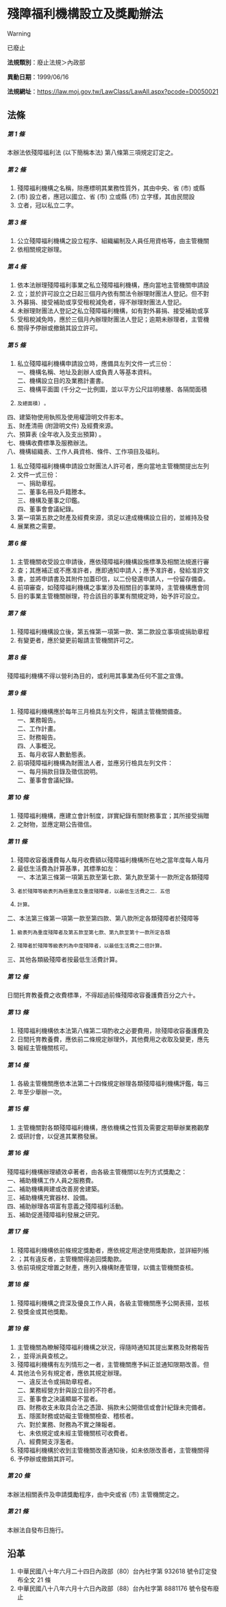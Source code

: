 # 殘障福利機構設立及獎勵辦法


> [!WARNING]
> 已廢止


**法規類別**：廢止法規＞內政部

**異動日期**：1999/06/16  

**法規網址**：https://law.moj.gov.tw/LawClass/LawAll.aspx?pcode=D0050021



## 法條
##### 第 1 條
本辦法依殘障福利法 (以下簡稱本法) 第八條第三項規定訂定之。

##### 第 2 條
1. 殘障福利機構之名稱，除應標明其業務性質外，其由中央、省 (市) 或縣
1.  (市) 設立者，應冠以國立、省 (市) 立或縣 (市) 立字樣，其由民間設
1. 立者，冠以私立二字。

##### 第 3 條
1. 公立殘障福利機構之設立程序、組織編制及人員任用資格等，由主管機關
1. 依相關規定辦理。

##### 第 4 條
1. 依本法辦理殘障福利事業之私立殘障福利機構，應向當地主管機關申請設
1. 立；並於許可設立之日起三個月內依有關法令辦理財團法人登記。但不對
1. 外募捐、接受補助或享受租稅減免者，得不辦理財團法人登記。
1. 未辦理財團法人登記之私立殘障福利機構，如有對外募捐、接受補助或享
1. 受租稅減免時，應於三個月內辦理財團法人登記；逾期未辦理者，主管機
1. 關得予停辦或撤銷其設立許可。

##### 第 5 條
1. 私立殘障福利機構申請設立時，應備具左列文件一式三份：  
一、機構名稱、地址及創辦人或負責人等基本資料。  
二、機構設立目的及業務計畫書。  
三、機構平面圖 (千分之一比例圖，並以平方公尺註明樓層、各隔間面積
1.     及總面積) 。  
四、建築物使用執照及使用權證明文件影本。  
五、財產清冊 (附證明文件) 及經費來源。  
六、預算表 (全年收入及支出預算) 。  
七、機構收費標準及服務辦法。  
八、機構組織表、工作人員資格、條件、工作項目及福利。
1. 私立殘障福利機構申請設立財團法人許可者，應向當地主管機關提出左列
1. 文件一式三份：  
一、捐助章程。  
二、董事名冊及戶籍謄本。  
三、機構及董事之印鑑。  
四、董事會會議紀錄。
1. 第一項第五款之財產及經費來源，須足以達成機構設立目的，並維持及發
1. 展業務之需要。

##### 第 6 條
1. 主管機關收受設立申請後，應依殘障福利機構設施標準及相關法規進行審
1. 查；其應補正或不應准許者，應即通知申請人；應予准許者，發給准許文
1. 書，並將申請書及其附件加蓋印信，以二份發還申請人，一份留存備查。
1. 前項審查，如殘障福利機構之事業涉及相關目的事業時，主管機構應會同
1. 目的事業主管機關辦理，符合該目的事業有關規定時，始予許可設立。

##### 第 7 條
1. 殘障福利機構設立後，第五條第一項第一款、第二款設立事項或捐助章程
1. 有變更者，應於變更前報請主管機關許可之。

##### 第 8 條
殘障福利機構不得以營利為目的，或利用其事業為任何不當之宣傳。

##### 第 9 條
1. 殘障福利機構應於每年三月檢具左列文件，報請主管機關備查。  
一、業務報告。  
二、工作計畫。  
三、財務報告。  
四、人事概況。  
五、每月收容人數動態表。
1. 前項殘障福利機構為財團法人者，並應另行檢具左列文件：  
一、每月捐款目錄及徵信說明。  
二、董事會會議紀錄。

##### 第 10 條
1. 殘障福利機構，應建立會計制度，詳實紀錄有關財務事宜；其所接受捐贈
1. 之財物，並應定期公告徵信。

##### 第 11 條
1. 殘障收容養護費每人每月收費額以殘障福利機構所在地之當年度每人每月
1. 最低生活費為計算基準，其標準如左：  
一、本法第三條第一項第五款至第七款、第九款至第十一款所定各類殘障
1.     者於殘障等級表列為極重度及重度殘障者，以最低生活費之二．五倍
1.     計算。  
二、本法第三條第一項第一款至第四款、第八款所定各類殘障者於殘障等
1.     級表列為重度殘障者及第五款至第七款、第九款至第十一款所定各類
1.     殘障者於殘障等級表列為中度殘障者，以最低生活費之二倍計算。  
三、其他各類級殘障者按最低生活費計算。

##### 第 12 條
日間托育教養費之收費標準，不得超過前條殘障收容養護費百分之六十。

##### 第 13 條
1. 殘障福利機構依本法第八條第二項酌收之必要費用，除殘障收容養護費及
1. 日間托育教養費，應依前二條規定辦理外，其他費用之收取及變更，應先
1. 報經主管機關核可。

##### 第 14 條
1. 各級主管機關應依本法第二十四條規定辦理各類殘障福利機構評鑑，每三
1. 年至少舉辦一次。

##### 第 15 條
1. 主管機關對各類殘障福利機構，應依機構之性質及需要定期舉辦業務觀摩
1. 或研討會，以促進其業務發展。

##### 第 16 條
殘障福利機構辦理績效卓著者，由各級主管機關以左列方式獎勵之：  
一、補助機構工作人員之服務費。  
二、補助機構興建或改善房舍建築。  
三、補助機構充實器材、設備。  
四、補助辦理各項富有意義之殘障福利活動。  
五、補助促進殘障福利發展之研究。

##### 第 17 條
1. 殘障福利機構依前條規定獎勵者，應依規定用途使用獎勵款，並詳細列帳
1. ；其有違反者，主管機關得追回獎勵款。
1. 依前項規定增置之財產，應列入機構財產管理，以備主管機關查核。

##### 第 18 條
1. 殘障福利機構之資深及優良工作人員，各級主管機關應予公開表揚，並核
1. 發獎金或其他獎勵。

##### 第 19 條
1. 主管機關為瞭解殘障福利機構之狀況，得隨時通知其提出業務及財務報告
1. ，並得派員查核之。
1. 殘障福利機構有左列情形之一者，主管機關應予糾正並通知限期改善。但
1. 其他法令另有規定者，應依其規定辦理。  
一、違反法令或捐助章程者。  
二、業務經營方針與設立目的不符者。  
三、董事會之決議顯屬不當者。  
四、財務收支未取具合法之憑證、捐款未公開徵信或會計紀錄未完備者。  
五、隱匿財務或妨礙主管機關檢查、稽核者。  
六、對於業務、財務為不實之陳報者。  
七、未依規定或未經主管機關核可收費者。  
八、經費開支浮濫者。
1. 殘障福利機構於收到主管機關改善通知後，如未依限改善者，主管機關得
1. 予停辦或撤銷其許可。

##### 第 20 條
本辦法相關表件及申請獎勵程序，由中央或省 (市) 主管機關定之。

##### 第 21 條
本辦法自發布日施行。

## 沿革
1. 中華民國八十年六月二十四日內政部（80）台內社字第 932618 號令訂定發布全文 21 條
1. 中華民國八十八年六月十六日內政部（88）台內社字第 8881176  號令發布廢止
